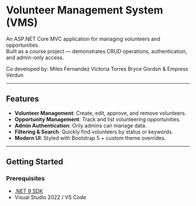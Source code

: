 # Volunteer Management System (VMS)

An ASP.NET Core MVC application for managing volunteers and opportunities.  
Built as a course project — demonstrates CRUD operations, authentication, and admin-only access.

Co developed by:
Miles Fernandez
Victoria Torres
Bryce Gordon &
Empress Verdun

---

## Features
- **Volunteer Management**: Create, edit, approve, and remove volunteers.
- **Opportunity Management**: Track and list volunteering opportunities.
- **Admin Authentication**: Only admins can manage data.
- **Filtering & Search**: Quickly find volunteers by status or keywords.
- **Modern UI**: Styled with Bootstrap 5 + custom theme overrides.

---

## Getting Started

### Prerequisites
- [.NET 9 SDK](https://dotnet.microsoft.com/en-us/download) 
- Visual Studio 2022 / VS Code
